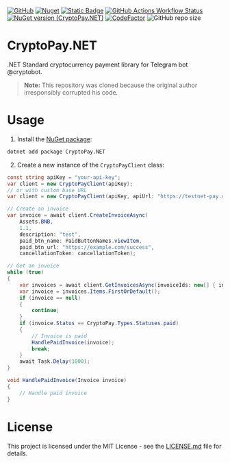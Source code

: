[![GitHub](https://img.shields.io/github/license/bvdcode/CryptoPay.NET)](https://github.com/bvdcode/CryptoPay.NET/blob/main/LICENSE.md)
[![Nuget](https://img.shields.io/nuget/dt/CryptoPay.NET?color=%239100ff)](https://www.nuget.org/packages/CryptoPay.NET/)
[![Static Badge](https://img.shields.io/badge/fuget-f88445?logo=readme&logoColor=white)](https://www.fuget.org/packages/CryptoPay.NET)
[![GitHub Actions Workflow Status](https://img.shields.io/github/actions/workflow/status/bvdcode/CryptoPay.NET/.github%2Fworkflows%2Fpublish-release.yml)](https://github.com/bvdcode/CryptoPay.NET/actions)
[![NuGet version (CryptoPay.NET)](https://img.shields.io/nuget/v/CryptoPay.NET.svg?label=stable)](https://www.nuget.org/packages/CryptoPay.NET/)
[![CodeFactor](https://www.codefactor.io/repository/github/bvdcode/CryptoPay.NET/badge)](https://www.codefactor.io/repository/github/bvdcode/CryptoPay.NET)
![GitHub repo size](https://img.shields.io/github/repo-size/bvdcode/CryptoPay.NET)


# CryptoPay.NET

.NET Standard cryptocurrency payment library for Telegram bot @cryptobot.


> **Note:** This repository was cloned because the original author irresponsibly corrupted his code.


# Usage

1. Install the [NuGet package](https://www.nuget.org/packages/CryptoPay.NET/):

```bash
dotnet add package CryptoPay.NET
```

2. Create a new instance of the `CryptoPayClient` class:

```csharp
const string apiKey = "your-api-key";
var client = new CryptoPayClient(apiKey);
// or with custom base URL
var client = new CryptoPayClient(apiKey, apiUrl: "https://testnet-pay.crypt.bot/");

// Create an invoice
var invoice = await client.CreateInvoiceAsync(
    Assets.BNB,
    1.1,
    description: "test",
    paid_btn_name: PaidButtonNames.viewItem,
    paid_btn_url: "https://example.com/success",
    cancellationToken: cancellationToken);

// Get an invoice
while (true)
{
    var invoices = await client.GetInvoicesAsync(invoiceIds: new[] { invoice.Id });
    var invoice = invoices.Items.FirstOrDefault();
    if (invoice == null)
    {
        continue;
    }
    if (invoice.Status == CryptoPay.Types.Statuses.paid)
    {
        // Invoice is paid
        HandlePaidInvoice(invoice);
        break;
    }
    await Task.Delay(1000);
}

void HandlePaidInvoice(Invoice invoice)
{
    // Handle paid invoice
}
```


# License

This project is licensed under the MIT License - see the [LICENSE.md](https://github.com/bvdcode/CryptoPay.NET/blob/main/LICENSE.md) file for details.
